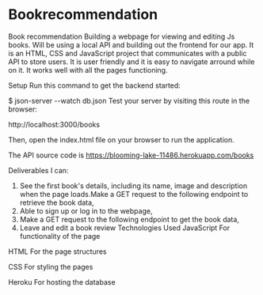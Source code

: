 # Bookrecommendation
Book recommendation
Building a webpage for viewing and editing Js books. Will be using a local API and building out the frontend for our app.
 It is an HTML, CSS and JavaScript project that communicates with a public API to store users. It is user friendly and it is easy to navigate arround while on it. It works well with all the pages functioning.

Setup
Run this command to get the backend started:

$ json-server --watch db.json
Test your server by visiting this route in the browser:

http://localhost:3000/books

Then, open the index.html file on your browser to run the application.

The API source code is https://blooming-lake-11486.herokuapp.com/books

Deliverables
 I can:

1. See the first book's details, including its name, image and description when the page loads.Make a GET request to the following endpoint to retrieve the book data,
2. Able to sign up or log in to the webpage,
3. Make a GET request to the following endpoint to get the book data,
4. Leave and edit a book review
Technologies Used
JavaScript
For functionality of the page

HTML
For the page structures

CSS
For styling the pages

Heroku
For hosting the database

